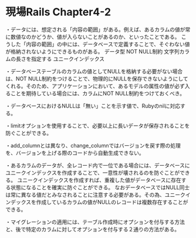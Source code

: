 # 現場Rails Chapter4-2

・データには、想定される「内容の範囲」がある。例えば、あるカラムの値が常に数値なのかどうか、値が入らないことがあるのか、といったことである。
こうした「内容の範囲」の中には、データベースで定義することで、そぐわない値が格納されないようにできるものがある。
データ型
NOT NULL制約
文字列カラムの長さを指定する
ユニークインデックス

・データベーステーブルのカラムの値としてNULLを格納する必要がない場合は、NOT NULL制約をつけることで、物理的にNULLを保存できないようにしてくれる。そのため、アプリケーションにおいて、あるモデルの属性の値が必ず入ることを期待している場合には、カラムにNOT NULL制約をつけておくべき。

・データベースにおけるNULLは「無い」ことを示す値で、Rubyのnilに対応する。

・limitオプションを使用することで、必要以上に長いデータが保存されることを防ぐことができる。

・add_columnとは異なり、change_columnではバージョンを戻す際の処理を、バージョンを上げる際のコードから自動生成できない。

・あるカラムのデータが、全レコード内で一位である場合には、データベースにユニークインデックスを作成することで、一意性が壊されるのを防ぐことができる。
ユニークインデックスを作成すれば、重複した値がデータベースに存在する状態になることを確実に防ぐことができる。
なおデータベースではNULL同士は常に異なる値だとみなされることに注意する必要がある。その為、ユニークインデックスを作成しているカラムの値がNULLのレコードは複数存在することができる。

・マイグレーションの適用には、テーブル作成時にオプションを付与する方法と、後で特定のカラムに対してオプションを付与する２通りの方法がある。
